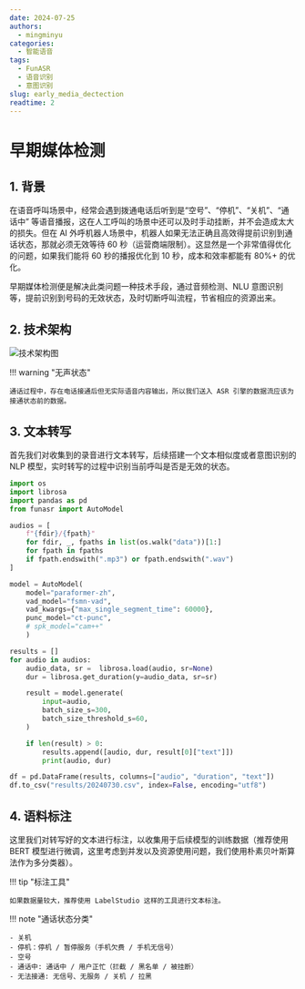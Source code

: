 ```yaml
---
date: 2024-07-25
authors:
  - mingminyu
categories:
  - 智能语音
tags:
  - FunASR
  - 语音识别
  - 意图识别
slug: early_media_dectection
readtime: 2
---
```


# 早期媒体检测

## 1. 背景

在语音呼叫场景中，经常会遇到拨通电话后听到是“空号”、“停机”、“关机”、“通话中” 等语音播报，这在人工呼叫的场景中还可以及时手动挂断，并不会造成太大的损失。但在 AI 外呼机器人场景中，机器人如果无法正确且高效得提前识别到通话状态，那就必须无效等待 60 秒（运营商端限制）。这显然是一个非常值得优化的问题，如果我们能将 60 秒的播报优化到 10 秒，成本和效率都能有 80%+ 的优化。

早期媒体检测便是解决此类问题一种技术手段，通过音频检测、NLU 意图识别等，提前识别到号码的无效状态，及时切断呼叫流程，节省相应的资源出来。

<!-- more -->

## 2. 技术架构

![技术架构图](../images/image.png)

!!! warning "无声状态"

    通话过程中，存在电话接通后但无实际语音内容输出，所以我们送入 ASR 引擎的数据流应该为接通状态前的数据。

## 3. 文本转写

首先我们对收集到的录音进行文本转写，后续搭建一个文本相似度或者意图识别的 NLP 模型，实时转写的过程中识别当前呼叫是否是无效的状态。

```python linenums="1"
import os
import librosa
import pandas as pd
from funasr import AutoModel

audios = [
    f"{fdir}/{fpath}" 
    for fdir, _, fpaths in list(os.walk("data"))[1:]
    for fpath in fpaths 
    if fpath.endswith(".mp3") or fpath.endswith(".wav")
]

model = AutoModel(
    model="paraformer-zh", 
    vad_model="fsmn-vad",
    vad_kwargs={"max_single_segment_time": 60000},
    punc_model="ct-punc", 
    # spk_model="cam++"
    )

results = []
for audio in audios:
    audio_data, sr =  librosa.load(audio, sr=None)
    dur = librosa.get_duration(y=audio_data, sr=sr)

    result = model.generate(
        input=audio, 
        batch_size_s=300,
        batch_size_threshold_s=60,
    )

    if len(result) > 0:
        results.append([audio, dur, result[0]["text"]])
        print(audio, dur)

df = pd.DataFrame(results, columns=["audio", "duration", "text"])
df.to_csv("results/20240730.csv", index=False, encoding="utf8")
```

## 4. 语料标注

这里我们对转写好的文本进行标注，以收集用于后续模型的训练数据（推荐使用 BERT 模型进行微调，这里考虑到并发以及资源使用问题，我们使用朴素贝叶斯算法作为多分类器）。

!!! tip "标注工具"

    如果数据量较大，推荐使用 LabelStudio 这样的工具进行文本标注。

!!! note "通话状态分类"

    - 关机
    - 停机：停机 / 暂停服务（手机欠费 / 手机无信号）
    - 空号
    - 通话中: 通话中 / 用户正忙（拦截 / 黑名单 / 被挂断）
    - 无法接通: 无信号、无服务 / 关机 / 拉黑

